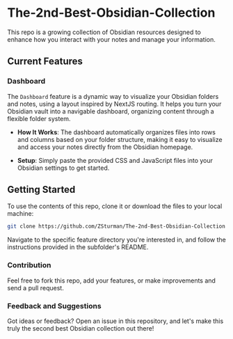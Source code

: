 # The-2nd-Best-Obsidian-Collection

This repo is a growing collection of Obsidian resources designed to enhance how you interact with your notes and manage your information. 

## Current Features

### Dashboard

The `Dashboard` feature is a dynamic way to visualize your Obsidian folders and notes, using a layout inspired by NextJS routing. It helps you turn your Obsidian vault into a navigable dashboard, organizing content through a flexible folder system.

- **How It Works**: The dashboard automatically organizes files into rows and columns based on your folder structure, making it easy to visualize and access your notes directly from the Obsidian homepage.

- **Setup**: Simply paste the provided CSS and JavaScript files into your Obsidian settings to get started.

## Getting Started

To use the contents of this repo, clone it or download the files to your local machine:

``` bash
git clone https://github.com/ZSturman/The-2nd-Best-Obsidian-Collection
```

Navigate to the specific feature directory you're interested in, and follow the instructions provided in the subfolder's README.

### Contribution
Feel free to fork this repo, add your features, or make improvements and send a pull request.

### Feedback and Suggestions
Got ideas or feedback? Open an issue in this repository, and let's make this truly the second best Obsidian collection out there!